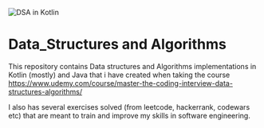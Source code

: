 ![DSA in Kotlin](src/main/banner.jpg)

# Data_Structures and Algorithms

This repository contains Data structures and Algorithms implementations in Kotlin (mostly) and Java that i have created when taking the course https://www.udemy.com/course/master-the-coding-interview-data-structures-algorithms/

I also has several exercises solved (from leetcode, hackerrank, codewars etc) that are meant to train and improve my skills in software engineering.


